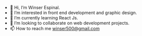 - 👋 Hi, I’m Winser Espinal.
- 👀 I’m interested in front end development and graphic design.
- 🌱 I’m currently learning React Js.
- 💞️ I’m looking to collaborate on web development projects.
- 📫 How to reach me winser500@gmail.com

